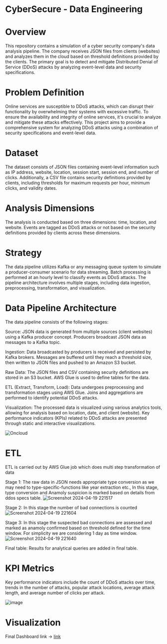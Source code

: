 # CyberSecure - Data Engineering

# Overview
This repository contains a simulation of a cyber security company's data analysis pipeline. The company receives JSON files from clients (websites) and analyzes them in the cloud based on threshold definitions provided by the clients. The primary goal is to detect and mitigate Distributed Denial of Service (DDoS) attacks by analyzing event-level data and security specifications.

# Problem Definition
Online services are susceptible to DDoS attacks, which can disrupt their functionality by overwhelming their systems with excessive traffic. To ensure the availability and integrity of online services, it's crucial to analyze and mitigate these attacks effectively. This project aims to provide a comprehensive system for analyzing DDoS attacks using a combination of security specifications and event-level data.

# Dataset
The dataset consists of JSON files containing event-level information such as IP address, website, location, session start, session end, and number of clicks. Additionally, a CSV file contains security definitions provided by clients, including thresholds for maximum requests per hour, minimum clicks, and validity dates.

# Analysis Dimensions
The analysis is conducted based on three dimensions: time, location, and website. Events are tagged as DDoS attacks or not based on the security definitions provided by clients across these dimensions.

# Strategy
The data pipeline utilizes Kafka or any messaging queue system to simulate a producer-consumer scenario for data streaming. Batch processing is performed at an hourly level to classify events as DDoS attacks. The pipeline architecture involves multiple stages, including data ingestion, preprocessing, transformation, and visualization.

# Data Pipeline Architecture
The data pipeline consists of the following stages:

Source: JSON data is generated from multiple sources (client websites) using a Kafka producer concept. Producers broadcast JSON data as messages to a Kafka topic.

Ingestion: Data broadcasted by producers is received and persisted by Kafka brokers. Messages are buffered until they reach a threshold size, then written to JSON files and pushed to an Amazon S3 bucket.

Raw Data: The JSON files and CSV containing security definitions are stored in an S3 bucket. AWS Glue is used to define tables for the data.

ETL (Extract, Transform, Load): Data undergoes preprocessing and transformation stages using AWS Glue. Joins and aggregations are performed to identify potential DDoS attacks.

Visualization: The processed data is visualized using various analytics tools, allowing for analysis based on location, date, and client (website). Key performance indicators (KPIs) related to DDoS attacks are presented through static and interactive visualizations.

![Oncloud](https://github.com/SumanthW/CyberSecure/assets/128551121/37baf787-53d5-48dd-94ca-4cf23676f335)

# ETL

ETL is carried out by AWS Glue job which does multi step transformation of data

Stage 1: The raw data in JSON needs appropriate type conversion as we may need to type-specific-functions like year extraction etc.,
In this stage, type conversion and Anamoly suspicion is marked based on details from ddos specs table.
![Screenshot 2024-04-19 221517](https://github.com/SumanthW/CyberSecure/assets/128551121/645edf39-be10-49df-8176-aa93ec320db2)

Stage 2:
In this stage the number of bad connections is counted
![Screenshot 2024-04-19 221604](https://github.com/SumanthW/CyberSecure/assets/128551121/09ae657e-0374-40f0-8e54-86db4e88c5b2)

Stage 3:
In this stage the suspected bad connections are assessed and marked as anamoly confirmed based on threshold defined for the time window. 
For simplicity we are considering 1 day as time window.
![Screenshot 2024-04-19 221640](https://github.com/SumanthW/CyberSecure/assets/128551121/4d26864f-728e-4d72-9748-3b00cbc96577)

Final table:
Results for analytical queries are added in final table.

# KPI Metrics
Key performance indicators include the count of DDoS attacks over time, trends in the number of attacks, popular attack locations, average attack length, and average number of clicks per attack.

![image](https://github.com/SumanthW/CyberSecure/assets/128551121/4b51a8cb-79d8-4393-81b0-9f4c825e0a1d)

# Visualization

Final Dashboard link -> [link](https://public.tableau.com/app/profile/sumanth.wannur/viz/CyberSecureDashboard/Dashboard1)
